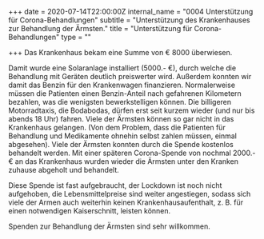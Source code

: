 +++
date = 2020-07-14T22:00:00Z
internal_name = "0004 Unterstützung für Corona-Behandlungen"
subtitle = "Unterstützung des Krankenhauses zur Behandlung der Ärmsten."
title = "Unterstützung für Corona-Behandlungen"
type = ""

+++
Das Krankenhaus bekam eine Summe von € 8000 überwiesen.

Damit wurde eine Solaranlage installiert (5000.- €), durch welche die Behandlung mit Geräten deutlich preiswerter wird. Außerdem konnten wir damit das Benzin für den Krankenwagen finanzieren. Normalerweise müssen die Patienten einen Benzin-Anteil nach gefahrenen Kilometern bezahlen, was die wenigsten bewerkstelligen können. Die billigeren Motorradtaxis, die Bodabodas, dürfen erst seit kurzem wieder (und nur bis abends 18 Uhr) fahren. Viele der Ärmsten können so gar nicht in das Krankenhaus gelangen. (Von dem Problem, dass die Patienten für Behandlung und Medikamente ohnehin selbst zahlen müssen, einmal abgesehen). Viele der Ärmsten konnten durch die Spende kostenlos behandelt werden. Mit einer späteren Corona-Spende von nochmal 2000.- € an das Krankenhaus wurden wieder die Ärmsten unter den Kranken zuhause abgeholt und behandelt.

Diese Spende ist fast aufgebraucht, der Lockdown ist noch nicht aufgehoben, die Lebensmittelpreise sind weiter angestiegen, sodass sich viele der Armen auch weiterhin keinen Krankenhausaufenthalt, z. B. für einen notwendigen Kaiserschnitt, leisten können.

Spenden zur Behandlung der Ärmsten sind sehr willkommen.